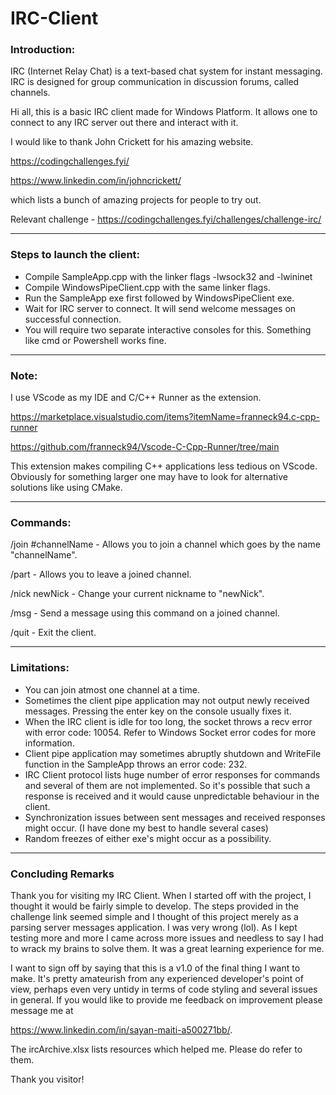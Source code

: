 # IRC-Client

### Introduction:
IRC (Internet Relay Chat) is a text-based chat system for instant messaging. IRC is designed for group communication in discussion forums, called channels.

Hi all, this is a basic IRC client made for Windows Platform. It allows one to
connect to any IRC server out there and interact with it. 

I would like to thank John Crickett for his amazing website.

https://codingchallenges.fyi/

https://www.linkedin.com/in/johncrickett/

which lists a bunch of amazing projects for people to try out.

Relevant challenge - https://codingchallenges.fyi/challenges/challenge-irc/


---


### Steps to launch the client:
- Compile SampleApp.cpp with the linker flags -lwsock32 and -lwininet 
- Compile WindowsPipeClient.cpp with the same linker flags.
- Run the SampleApp exe first followed by WindowsPipeClient exe.
- Wait for IRC server to connect. It will send welcome messages on successful connection.
- You will require two separate interactive consoles for this. Something like cmd or Powershell works fine.


---

### Note:
I use VScode as my IDE and C/C++ Runner as the extension. 

https://marketplace.visualstudio.com/items?itemName=franneck94.c-cpp-runner

https://github.com/franneck94/Vscode-C-Cpp-Runner/tree/main

This extension makes compiling C++ applications less tedious on VScode. 
Obviously for something larger one may have to look for alternative solutions 
like using CMake.

---
### Commands:
/join #channelName - Allows you to join a channel which goes by the name "channelName".

/part - Allows you to leave a joined channel. 

/nick newNick - Change your current nickname to "newNick".

/msg - Send a message using this command on a joined channel.

/quit - Exit the client.

---
### Limitations:
- You can join atmost one channel at a time.
- Sometimes the client pipe application may not output newly received messages. Pressing the
  enter key on the console usually fixes it.
- When the IRC client is idle for too long, the socket throws a recv error with error code: 10054.
  Refer to Windows Socket error codes for more information.
- Client pipe application may sometimes abruptly shutdown and WriteFile function in the SampleApp throws an error code: 232.
- IRC Client protocol lists huge number of error responses for commands and several of them are not implemented. So it's possible
  that such a response is received and it would cause unpredictable behaviour in the client.
- Synchronization issues between sent messages and received responses might occur. (I have done my best to handle several cases)
- Random freezes of either exe's might occur as a possibility.

---
### Concluding Remarks
Thank you for visiting my IRC Client. When I started off with the project, I thought it would be fairly 
simple to develop. The steps provided in the challenge link seemed simple and I thought of this project 
merely as a parsing server messages application. I was very wrong (lol). As I kept testing more and more
I came across more issues and needless to say I had to wrack my brains to solve them. It was a great learning
experience for me.

I want to sign off by saying that this is a v1.0 of the final thing I want to make. It's pretty amateurish
from any experienced developer's point of view, perhaps even very untidy in terms of code styling and several issues in general.
If you would like to provide me feedback on improvement please message me at

https://www.linkedin.com/in/sayan-maiti-a500271bb/.

The ircArchive.xlsx lists resources which helped me. Please do refer to them.

Thank you visitor!
